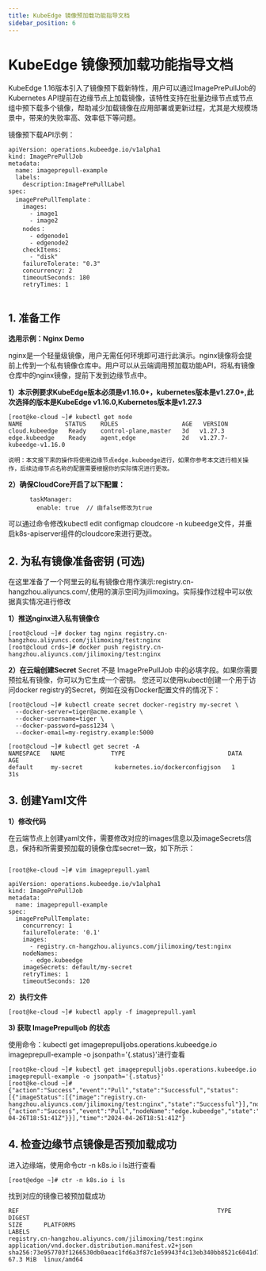 ```yaml
---
title: KubeEdge 镜像预加载功能指导文档
sidebar_position: 6
---
```


# KubeEdge 镜像预加载功能指导文档

KubeEdge 1.16版本引入了镜像预下载新特性，用户可以通过ImagePrePullJob的Kubernetes API提前在边缘节点上加载镜像，该特性支持在批量边缘节点或节点组中预下载多个镜像，帮助减少加载镜像在应用部署或更新过程，尤其是大规模场景中，带来的失败率高、效率低下等问题。

镜像预下载API示例：

```
apiVersion: operations.kubeedge.io/v1alpha1
kind: ImagePrePullJob
metadata:
  name: imageprepull-example
  labels:
    description:ImagePrePullLabel
spec:
  imagePrePullTemplate：
    images:
      - image1
      - image2
    nodes：
      - edgenode1
      - edgenode2
    checkItems:
      - "disk"
    failureTolerate: "0.3"
    concurrency: 2
    timeoutSeconds: 180
    retryTimes: 1
    
```

    
## 1. 准备工作

**选用示例：Nginx Demo**

nginx是一个轻量级镜像，用户无需任何环境即可进行此演示。nginx镜像将会提前上传到一个私有镜像仓库中。用户可以从云端调用预加载功能API，将私有镜像仓库中的nginx镜像，提前下发到边缘节点中。


**1）本示例要求KubeEdge版本必须是v1.16.0+，kubernetes版本是v1.27.0+,此次选择的版本是KubeEdge v1.16.0,Kubernetes版本是v1.27.3**

```
[root@ke-cloud ~]# kubectl get node
NAME            STATUS    ROLES                  AGE   VERSION
cloud.kubeedge   Ready    control-plane,master   3d   v1.27.3
edge.kubeedge    Ready    agent,edge             2d   v1.27.7-kubeedge-v1.16.0

说明：本文接下来的操作将使用边缘节点edge.kubeedge进行，如果你参考本文进行相关操作，后续边缘节点名称的配置需要根据你的实际情况进行更改。
```

**2）确保CloudCore开启了以下配置：**


```
      taskManager:
        enable: true  // 由false修改为true
```
可以通过命令修改kubectl edit configmap cloudcore -n kubeedge文件，并重启k8s-apiserver组件的cloudcore来进行更改。





## 2. 为私有镜像准备密钥 (可选)
在这里准备了一个阿里云的私有镜像仓用作演示:registry.cn-hangzhou.aliyuncs.com/,使用的演示空间为jilimoxing。实际操作过程中可以依据真实情况进行修改

**1）推送nginx进入私有镜像仓**
```
[root@cloud ~]# docker tag nginx registry.cn-hangzhou.aliyuncs.com/jilimoxing/test:nginx
[root@cloud crds~]# docker push registry.cn-hangzhou.aliyuncs.com/jilimoxing/test:nginx
```

**2）在云端创建Secret**
Secret 不是 ImagePrePullJob 中的必填字段。如果你需要预拉私有镜像，你可以为它生成一个密钥。
您还可以使用kubectl创建一个用于访问docker registry的Secret，例如在没有Docker配置文件的情况下：

```
[root@cloud ~]# kubectl create secret docker-registry my-secret \
  --docker-server=tiger@acme.example \
  --docker-username=tiger \
  --docker-password=pass1234 \
  --docker-email=my-registry.example:5000

[root@cloud ~]# kubectl get secret -A
NAMESPACE   NAME             TYPE                             DATA   AGE
default     my-secret         kubernetes.io/dockerconfigjson   1      31s

```

## 3. 创建Yaml文件

**1）修改代码**

在云端节点上创建yaml文件，需要修改对应的images信息以及imageSecrets信息，保持和所需要预加载的镜像仓库secret一致，如下所示：
```

[root@ke-cloud ~]# vim imageprepull.yaml

apiVersion: operations.kubeedge.io/v1alpha1
kind: ImagePrePullJob
metadata:
  name: imageprepull-example
spec:
  imagePrePullTemplate:
    concurrency: 1
    failureTolerate: '0.1'
    images:
      - registry.cn-hangzhou.aliyuncs.com/jilimoxing/test:nginx
    nodeNames:
      - edge.kubeedge
    imageSecrets: default/my-secret
    retryTimes: 1
    timeoutSeconds: 120

```

**2）执行文件**


```
[root@ke-cloud ~]# kubectl apply -f imageprepull.yaml
```

**3) 获取 ImagePrepulljob 的状态**

使用命令：kubectl get imageprepulljobs.operations.kubeedge.io imageprepull-example -o jsonpath='{.status}'进行查看

```
[root@ke-cloud ~]# kubectl get imageprepulljobs.operations.kubeedge.io imageprepull-example -o jsonpath='{.status}'
[root@ke-cloud ~]# {"action":"Success","event":"Pull","state":"Successful","status":[{"imageStatus":[{"image":"registry.cn-hangzhou.aliyuncs.com/jilimoxing/test:nginx","state":"Successful"}],"nodeStatus":{"action":"Success","event":"Pull","nodeName":"edge.kubeedge","state":"Successful","time":"2024-04-26T18:51:41Z"}}],"time":"2024-04-26T18:51:41Z"}
```


## 4. 检查边缘节点镜像是否预加载成功

进入边缘端，使用命令ctr -n k8s.io i ls进行查看
```
[root@edge ~]# ctr -n k8s.io i ls
```
找到对应的镜像已被预加载成功
```
REF                                                        TYPE                                                      DIGEST                                                                  SIZE      PLATFORMS                                                                    LABELS                                                          
registry.cn-hangzhou.aliyuncs.com/jilimoxing/test:nginx    application/vnd.docker.distribution.manifest.v2+json      sha256:73e957703f1266530db0aeac1fd6a3f87c1e59943f4c13eb340bb8521c6041d7 67.3 MiB  linux/amd64 
```
